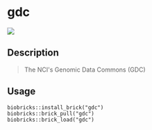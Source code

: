 # gdc

<a href="https://github.com/biobricks-ai/gdc/actions"><img src="https://github.com/biobricks-ai/gdc/actions/workflows/bricktools-check.yaml/badge.svg?branch=master"/></a>

## Description
> The NCI's Genomic Data Commons (GDC)

## Usage
```{R}
biobricks::install_brick("gdc")
biobricks::brick_pull("gdc")
biobricks::brick_load("gdc")
```
